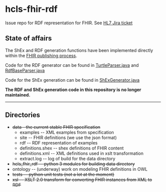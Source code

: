 # hcls-fhir-rdf
Issue repo for RDF representation for FHIR. See [HL7 Jira ticket](https://confluence.hl7.org/pages/viewpage.action?pageId=66922543)

## State of affairs
The ShEx and RDF generation functions have been implemented directly within the [FHIR publishing process](http://gforge.hl7.org/gf/project/fhir).   

Code for the RDF generator can be found in [TurtleParser.java](http://gforge.hl7.org/gf/project/fhir/scmsvn/?action=browse&path=%2Ftrunk%2Fbuild%2Ftools%2Fjava%2Forg.hl7.fhir.dstu3%2Fsrc%2Forg%2Fhl7%2Ffhir%2Fdstu3%2Felementmodel%2FTurtleParser.java&) and [RdfBaseParser.java](http://gforge.hl7.org/gf/project/fhir/scmsvn/?action=browse&path=%2Ftrunk%2Fbuild%2Ftools%2Fjava%2Forg.hl7.fhir.dstu3%2Fsrc%2Forg%2Fhl7%2Ffhir%2Fdstu3%2Fformats%2FRdfParserBase.java)

Code for the ShEx generation can be found in [ShExGenerator.java](http://gforge.hl7.org/gf/project/fhir/scmsvn/?action=browse&path=%2Ftrunk%2Fbuild%2Ftools%2Fjava%2Forg.hl7.fhir.dstu3%2Fsrc%2Forg%2Fhl7%2Ffhir%2Fdstu3%2Fconformance%2FShExGenerator.java)

<span color="red">**The RDF and ShEx generation code in this repository is no longer maintained.**</span>

---------

## Directories
* <del>data - the current stable FHIR specification</del>
  * examples -- XML examples from specification
  * site -- FHIR definitions (we use the json format)
  * rdf -- RDF representation of examples
  * definitions.shex -- shex definitions of FHIR content
  * definitions.xml -- XML definitions used in xslt transformation
  * extract.log -- log of build for the data directory
* <del>hcls_fhir_rdf -- python 3 modules for building data directory</del>
* ontology -- (underway) work on modeling FHIR definitions in OWL
* <del>tests -- python unit tests (not a lot at the moment)</del>
* <del>xsl -- XSLT 2.0 transform for converting FHIR instances from XML to RDF</del>

